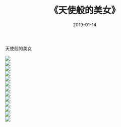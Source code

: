 ﻿---
layout: post
title:  《天使般的美女》
date:   2019-01-14
img: http://img.660000.xyz/Sharelink/性感/2019/天使般的美女/000.jpg
categories: [美女, 清纯, 唯美]
---

天使般的美女

  ![](http://img.660000.xyz/Sharelink/性感/2019/天使般的美女/001.jpg) <br> ![](http://img.660000.xyz/Sharelink/性感/2019/天使般的美女/002.jpg) <br> ![](http://img.660000.xyz/Sharelink/性感/2019/天使般的美女/003.jpg) <br> ![](http://img.660000.xyz/Sharelink/性感/2019/天使般的美女/004.jpg) <br> ![](http://img.660000.xyz/Sharelink/性感/2019/天使般的美女/005.jpg) <br> ![](http://img.660000.xyz/Sharelink/性感/2019/天使般的美女/006.jpg) <br> ![](http://img.660000.xyz/Sharelink/性感/2019/天使般的美女/007.jpg) <br> ![](http://img.660000.xyz/Sharelink/性感/2019/天使般的美女/008.jpg) <br> ![](http://img.660000.xyz/Sharelink/性感/2019/天使般的美女/009.jpg) <br> ![](http://img.660000.xyz/Sharelink/性感/2019/天使般的美女/010.jpg) <br> ![](http://img.660000.xyz/Sharelink/性感/2019/天使般的美女/011.jpg) <br> ![](http://img.660000.xyz/Sharelink/性感/2019/天使般的美女/012.jpg) <br> ![](http://img.660000.xyz/Sharelink/性感/2019/天使般的美女/013.jpg) <br>